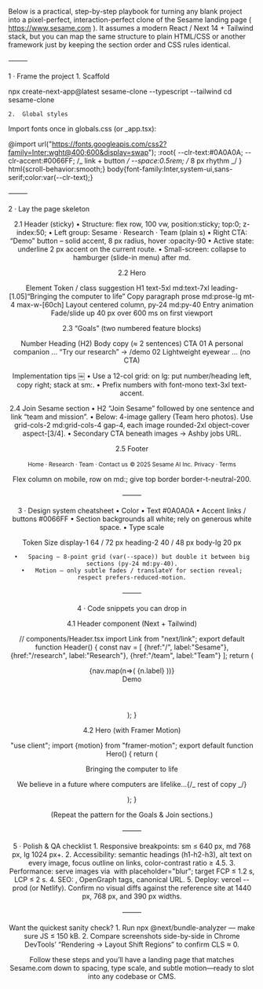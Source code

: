 Below is a practical, step-by-step playbook for turning any blank project into a pixel-perfect, interaction-perfect clone of the Sesame landing page ( https://www.sesame.com ).
It assumes a modern React / Next 14 + Tailwind stack, but you can map the same structure to plain HTML/CSS or another framework just by keeping the section order and CSS rules identical.

⸻

1 · Frame the project 1. Scaffold

npx create-next-app@latest sesame-clone --typescript --tailwind
cd sesame-clone

    2.	Global styles

Import fonts once in globals.css (or \_app.tsx):

@import url("https://fonts.googleapis.com/css2?family=Inter:wght@400;600&display=swap");
:root{
--clr-text:#0A0A0A;
--clr-accent:#0066FF; /_ link + button _/
--space:0.5rem; /_ 8 px rhythm _/
}
html{scroll-behavior:smooth;}
body{font-family:Inter,system-ui,sans-serif;color:var(--clr-text);}

⸻

2 · Lay the page skeleton

<Header /><!-- sticky -->
<main>
  <Hero />
  <SectionGoals />   <!-- 01 & 02 -->
  <SectionJoin />    <!-- Join Sesame -->
</main>
<Footer />

2.1 Header (sticky)
• Structure: flex row, 100 vw, position:sticky; top:0; z-index:50;
• Left group: Sesame · Research · Team (plain <Link>s)
• Right CTA: “Demo” button – solid accent, 8 px radius, hover :opacity-90
• Active state: underline 2 px accent on the current route.
• Small-screen: collapse to hamburger (slide-in menu) after md.

2.2 Hero

Element Token / class suggestion
H1 text-5xl md:text-7xl leading-[1.05]“Bringing the computer to life”
Copy paragraph prose md:prose-lg mt-4 max-w-[60ch]
Layout centered column, py-24 md:py-40
Entry animation Fade/slide up 40 px over 600 ms on first viewport

2.3 “Goals” (two numbered feature blocks)

Number Heading (H2) Body copy (≈ 2 sentences) CTA
01 A personal companion … “Try our research” → /demo
02 Lightweight eyewear … (no CTA)

Implementation tips ￼
• Use a 12-col grid: on lg: put number/heading left, copy right; stack at sm:.
• Prefix numbers with font-mono text-3xl text-accent.

2.4 Join Sesame section
• H2 “Join Sesame” followed by one sentence and link “team and mission”.
• Below: 4-image gallery (Team hero photos). Use grid-cols-2 md:grid-cols-4 gap-4, each image rounded-2xl object-cover aspect-[3/4].
• Secondary CTA beneath images → Ashby jobs URL.

2.5 Footer

<small>Home · Research · Team · Contact us</small>
<small>© 2025 Sesame AI Inc.</small>
<small>Privacy · Terms</small>

Flex column on mobile, row on md:; give top border border-t-neutral-200.

⸻

3 · Design system cheatsheet
• Color
• Text #0A0A0A
• Accent links / buttons #0066FF
• Section backgrounds all white; rely on generous white space.
• Type scale

Token Size
display-1 64 / 72 px
heading-2 40 / 48 px
body-lg 20 px

    •	Spacing – 8-point grid (var(--space)) but double it between big sections (py-24 md:py-40).
    •	Motion – only subtle fades / translateY for section reveal; respect prefers-reduced-motion.

⸻

4 · Code snippets you can drop in

4.1 Header component (Next + Tailwind)

// components/Header.tsx
import Link from "next/link";
export default function Header() {
const nav = [
{href:"/", label:"Sesame"},
{href:"/research", label:"Research"},
{href:"/team", label:"Team"}
];
return (
<header className="sticky top-0 backdrop-blur bg-white/80 border-b border-neutral-100">
<div className="mx-auto flex items-center justify-between max-w-7xl px-4 py-3">
<nav className="flex gap-6">
{nav.map(n=>(
<Link key={n.href} href={n.href}
              className="font-medium hover:text-accent transition-colors">{n.label}</Link>
))}
</nav>
<Link href="/demo"
          className="rounded-md bg-accent px-4 py-2 text-white font-semibold shadow hover:opacity-90">
Demo
</Link>
</div>
</header>
);
}

4.2 Hero (with Framer Motion)

"use client";
import {motion} from "framer-motion";
export default function Hero() {
return (
<section className="text-center">
<motion.h1 initial={{opacity:0,y:40}} animate={{opacity:1,y:0}}
transition={{duration:0.6}} className="mx-auto max-w-4xl text-5xl md:text-7xl font-semibold">
Bringing the computer to life
</motion.h1>
<p className="mx-auto mt-6 max-w-2xl text-lg md:text-xl leading-relaxed">
We believe in a future where computers are lifelike&hellip;{/_ rest of copy _/}
</p>
</section>
);
}

(Repeat the pattern for the Goals & Join sections.)

⸻

5 · Polish & QA checklist 1. Responsive breakpoints: sm ≤ 640 px, md 768 px, lg 1024 px+. 2. Accessibility: semantic headings (h1-h2-h3), alt text on every image, focus outline on links, color-contrast ratio ≥ 4.5. 3. Performance: serve images via <Image> with placeholder="blur"; target FCP ≤ 1.2 s, LCP ≤ 2 s. 4. SEO: <title>Sesame – Bringing the computer to life</title>, OpenGraph tags, canonical URL. 5. Deploy: vercel --prod (or Netlify). Confirm no visual diffs against the reference site at 1440 px, 768 px, and 390 px widths.

⸻

Want the quickest sanity check? 1. Run npx @next/bundle-analyzer — make sure JS ≤ 150 kB. 2. Compare screenshots side-by-side in Chrome DevTools’ “Rendering → Layout Shift Regions” to confirm CLS ≈ 0.

Follow these steps and you’ll have a landing page that matches Sesame.com down to spacing, type scale, and subtle motion—ready to slot into any codebase or CMS.
